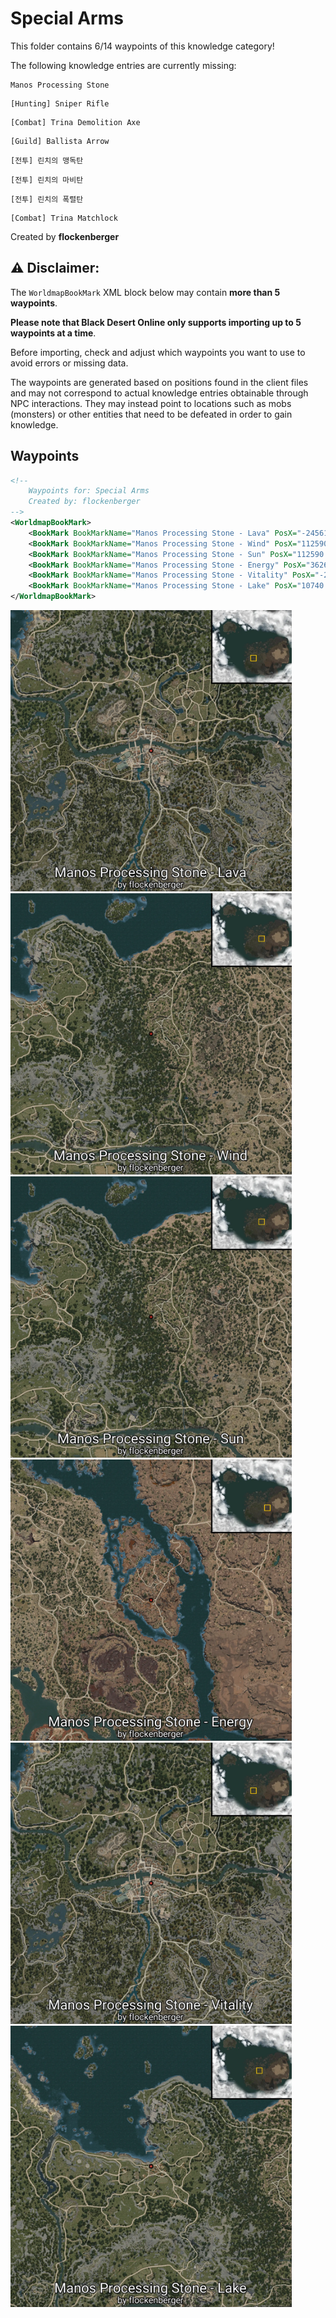 # Special Arms

This folder contains 6/14 waypoints of this knowledge category!

The following knowledge entries are currently missing: 

```
Manos Processing Stone
```

```
[Hunting] Sniper Rifle
```

```
[Combat] Trina Demolition Axe
```

```
[Guild] Ballista Arrow
```

```
[전투] 린치의 맹독탄
```

```
[전투] 린치의 마비탄
```

```
[전투] 린치의 폭렬탄
```

```
[Combat] Trina Matchlock
```


Created by **flockenberger**

## ⚠️ Disclaimer:
The `WorldmapBookMark` XML block below may contain **more than 5 waypoints**.

**Please note that Black Desert Online only supports importing up to 5 waypoints at a time**.

Before importing, check and adjust which waypoints you want to use to avoid errors or missing data.

The waypoints are generated based on positions found in the client files and may not correspond to actual knowledge entries obtainable through NPC interactions.
They may instead point to locations such as mobs (monsters) or other entities that need to be defeated in order to gain knowledge.

## Waypoints
```xml
<!--
    Waypoints for: Special Arms
    Created by: flockenberger
-->
<WorldmapBookMark>
    <BookMark BookMarkName="Manos Processing Stone - Lava" PosX="-245616.0" PosY="-1695.1600341796875" PosZ="-57282.5" />
    <BookMark BookMarkName="Manos Processing Stone - Wind" PosX="112590.0" PosY="4901.6298828125" PosZ="55632.19921875" />
    <BookMark BookMarkName="Manos Processing Stone - Sun" PosX="112590.0" PosY="4901.6298828125" PosZ="55632.19921875" />
    <BookMark BookMarkName="Manos Processing Stone - Energy" PosX="362654.0" PosY="-5096.47021484375" PosZ="-70498.296875" />
    <BookMark BookMarkName="Manos Processing Stone - Vitality" PosX="-245616.0" PosY="-1695.1600341796875" PosZ="-57282.5" />
    <BookMark BookMarkName="Manos Processing Stone - Lake" PosX="10740.2001953125" PosY="-7193.81005859375" PosZ="80316.8984375" />
</WorldmapBookMark>
```

<img src="./Special Arms_Manos Processing Stone - Lava_Preview.webp" width="450"/> <img src="./Special Arms_Manos Processing Stone - Wind_Preview.webp" width="450"/> <img src="./Special Arms_Manos Processing Stone - Sun_Preview.webp" width="450"/> <img src="./Special Arms_Manos Processing Stone - Energy_Preview.webp" width="450"/> <img src="./Special Arms_Manos Processing Stone - Vitality_Preview.webp" width="450"/> <img src="./Special Arms_Manos Processing Stone - Lake_Preview.webp" width="450"/> 